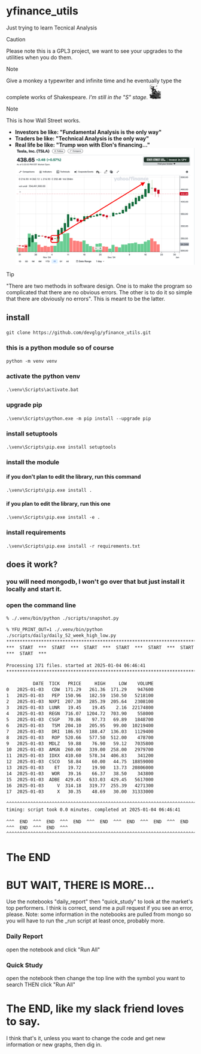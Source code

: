 # yfinance_utils
Just trying to learn Tecnical Analysis

> [!CAUTION]
> Please note this is a GPL3 project, we want to see your upgrades to the utilities when you do them.

> [!NOTE]
> Give a monkey a typewriter and infinite time and he eventually type the complete works of Shakespeare.
> *I'm still in the "S" stage.*
> <img src="https://github.com/devglg/yfinance_utils/blob/main/assets/images/monkeys-on-typewriters-1.png" width="30">

> [!NOTE]
> This is how Wall Street works.
> - **Investors be like: "Fundamental Analysis is the only way"**
> - **Traders be like: "Technical Analysis is the only way"**
> - **Real life be like: "Trump won with Elon's financing..."**
> ![tesla](https://github.com/devglg/yfinance_utils/blob/main/assets/images/tsla.png)

> [!TIP]
> "There are two methods in software design. One is to make the program so complicated that there are no obvious errors. The other is to do it so simple that there are obviously no errors". This is meant to be the latter.

## install
`git clone https://github.com/devglg/yfinance_utils.git`

### this is a python module so of course
`python -m venv venv`

### activate the python venv
`.\venv\Scripts\activate.bat`

### upgrade pip
`.\venv\Scripts\python.exe -m pip install --upgrade pip`

### install setuptools
`.\venv\Scripts\pip.exe install setuptools`

### install the module
#### if you don't plan to edit the library, run this command
`.\venv\Scripts\pip.exe install .`

#### if you plan to edit the library, run this one
`.\venv\Scripts\pip.exe install -e .`

### install requirements
`.\venv\Scripts\pip.exe install -r requirements.txt`

## does it work?

### you will need mongodb, I won't go over that but just install it locally and start it.

### open the command line
```
% ./.venv/bin/python ./scripts/snapshot.py
```

```
% YFU_PRINT_OUT=1 ./.venv/bin/python ./scripts/daily/daily_52_week_high_low.py
***************************************************************************************
***  START  ***  START  ***  START  ***  START  ***  START  ***  START  ***  START  ***

Processing 171 files. started at 2025-01-04 06:46:41
***************************************************************************************

          DATE  TICK   PRICE     HIGH     LOW    VOLUME
0   2025-01-03   CDW  171.29   261.36  171.29    947600
1   2025-01-03   PEP  150.96   182.59  150.50   5218100
2   2025-01-03  NXPI  207.30   285.39  205.64   2308100
3   2025-01-03  LUNR   19.45    19.45    2.16  22174800
4   2025-01-03  REGN  716.07  1204.72  703.90    558000
5   2025-01-03  CSGP   70.86    97.73   69.89   1848700
6   2025-01-03   TSM  204.10   205.95   99.00  10219400
7   2025-01-03   DRI  186.93   188.47  136.03   1129400
8   2025-01-03   ROP  520.66   577.50  512.00    478700
9   2025-01-03  MDLZ   59.88    76.90   59.12   7035800
10  2025-01-03  AMGN  260.00   339.00  258.00   2979700
11  2025-01-03  IDXX  410.60   578.34  406.83    341200
12  2025-01-03  CSCO   58.84    60.00   44.75  18859000
13  2025-01-03    ET   19.72    19.90   13.73  20806000
14  2025-01-03   WOR   39.16    66.37   38.50    343800
15  2025-01-03  ADBE  429.45   633.03  429.45   5617000
16  2025-01-03     V  314.18   319.77  255.39   4271300
17  2025-01-03     X   30.35    48.69   30.00  31333000

^^^^^^^^^^^^^^^^^^^^^^^^^^^^^^^^^^^^^^^^^^^^^^^^^^^^^^^^^^^^^^^^^^^^^^^^^^^^^^^^^^^^^^^^^^^^^
timing: script took 0.0 minutes. completed at 2025-01-04 06:46:41

^^^  END  ^^^  END  ^^^  END  ^^^  END  ^^^  END  ^^^  END  ^^^  END  ^^^  END  ^^^  END  ^^^
^^^^^^^^^^^^^^^^^^^^^^^^^^^^^^^^^^^^^^^^^^^^^^^^^^^^^^^^^^^^^^^^^^^^^^^^^^^^^^^^^^^^^^^^^^^^^
```

# The END

# BUT WAIT, THERE IS MORE...
Use the notebooks "daily_report" then "quick_study" to look at the market's top performers. I think is correct, send me a pull request if you see an error, please. Note: some information in the notebooks are pulled from mongo so you will have to run the _run script at least once, probably more.

### Daily Report
open the notebook and click "Run All"

### Quick Study
open the notebook then change the top line with the symbol you want to search THEN click "Run All"

# The END, like my slack friend loves to say.
I think that's it, unless you want to change the code and get new information or new graphs, then dig in.
